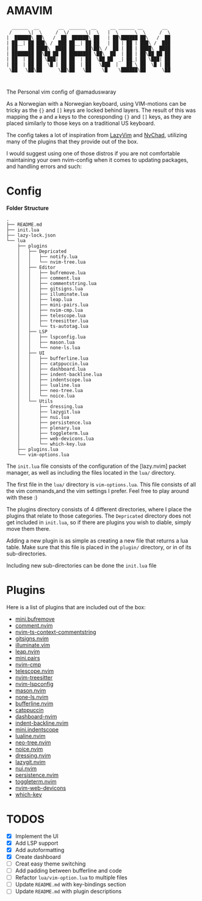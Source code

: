 # AMAVIM

```
  ______  __       __  ______  __     __ ______ __       __
 /      \|  \     /  \/      \|  \   |  \      \  \     /  \
|  ██████\ ██\   /  ██  ██████\ ██   | ██\██████ ██\   /  ██
| ██__| ██ ███\ /  ███ ██__| ██ ██   | ██ | ██ | ███\ /  ███
| ██    ██ ████\  ████ ██    ██\██\ /  ██ | ██ | ████\  ████
| ████████ ██\██ ██ ██ ████████ \██\  ██  | ██ | ██\██ ██ ██
| ██  | ██ ██ \███| ██ ██  | ██  \██ ██  _| ██_| ██ \███| ██
| ██  | ██ ██  \█ | ██ ██  | ██   \███  |   ██ \ ██  \█ | ██
 \██   \██\██      \██\██   \██    \█    \██████\██      \██



```

The Personal vim config of @amaduswaray

As a Norwegian with a Norwegian keyboard, using VIM-motions can be tricky as the `{}` and `[]` keys are locked behind layers.
The result of this was mapping the `ø` and `æ` keys to the coresponding `{}` and `[]` keys, as they are placed similarly to those keys on a traditional US keyboard.

The config takes a lot of inspiration from [LazyVim](https://nvchad.com/) and [NvChad](https://www.lazyvim.org/), utilizing many of the plugins that they provide out of the box.

I would suggest using one of those distros if you are not comfortable maintaining your own nvim-config when it comes to updating packages, and handling errors and such:

# Config

**Folder Structure**

```
.
├── README.md
├── init.lua
├── lazy-lock.json
└── lua
    ├── plugins
    │   ├── Depricated
    │   │   ├── notify.lua
    │   │   └── nvim-tree.lua
    │   ├── Editor
    │   │   ├── bufremove.lua
    │   │   ├── comment.lua
    │   │   ├── commentstring.lua
    │   │   ├── gitsigns.lua
    │   │   ├── illuminate.lua
    │   │   ├── leap.lua
    │   │   ├── mini-pairs.lua
    │   │   ├── nvim-cmp.lua
    │   │   ├── telescope.lua
    │   │   ├── treesitter.lua
    │   │   └── ts-autotag.lua
    │   ├── LSP
    │   │   ├── lspconfig.lua
    │   │   ├── mason.lua
    │   │   └── none-ls.lua
    │   ├── UI
    │   │   ├── bufferline.lua
    │   │   ├── catppuccin.lua
    │   │   ├── dashboard.lua
    │   │   ├── indent-backline.lua
    │   │   ├── indentscope.lua
    │   │   ├── lualine.lua
    │   │   ├── neo-tree.lua
    │   │   └── noice.lua
    │   └── Utils
    │       ├── dressing.lua
    │       ├── lazygit.lua
    │       ├── nui.lua
    │       ├── persistence.lua
    │       ├── plenary.lua
    │       ├── toggleterm.lua
    │       ├── web-devicons.lua
    │       └── which-key.lua
    ├── plugins.lua
    └── vim-options.lua

```

The `init.lua` file consists of the configuration of the [lazy.nvim] packet manager, as well as including the files located in the `lua/` directory.

The first file in the `lua/` directory is `vim-options.lua`.
This file consists of all the vim commands,and the vim settings I prefer. Feel free to play around with these :)

The plugins directory consists of 4 different directories, where I place the plugins that relate to those categories. The `Depricated` directory does not get included in `init.lua`, so if there are plugins you wish to diable, simply move them there.

Adding a new plugin is as simple as creating a new file that returns a lua table. Make sure that this file is placed in the `plugin/` directory, or in of its sub-directories.

Including new sub-directories can be done the `init.lua` file

# Plugins

Here is a list of plugins that are included out of the box:

- [mini.bufremove](https://github.com/echasnovski/mini.bufremove)
- [comment.nvim](https://github.com/numToStr/Comment.nvim)
- [nvim-ts-context-commentstring](https://github.com/JoosepAlviste/nvim-ts-context-commentstring)
- [gitsigns.nvim](https://github.com/lewis6991/gitsigns.nvim)
- [illuminate.vim](https://github.com/RRethy/vim-illuminate)
- [leap.nvim](https://github.com/ggandor/leap.nvim)
- [mini.pairs](https://github.com/echasnovski/mini.pairs)
- [nvim-cmp](https://github.com/hrsh7th/nvim-cmp)
- [telescope.nvim](https://github.com/nvim-telescope/telescope.nvim)
- [nvim-treesitter](https://github.com/nvim-treesitter/nvim-treesitter)
- [nvim-lspconfig](https://github.com/neovim/nvim-lspconfig)
- [mason.nvim](https://github.com/williamboman/mason.nvim)
- [none-ls.nvim](https://github.com/nvimtools/none-ls.nvim)
- [bufferline.nvim](https://github.com/akinsho/bufferline.nvim)
- [catppuccin](https://github.com/catppuccin/nvim)
- [dashboard-nvim](https://github.com/nvimdev/dashboard-nvim)
- [indent-backline.nvim](https://github.com/lukas-reineke/indent-blankline.nvim)
- [mini.indentscope](https://github.com/echasnovski/mini.indentscope)
- [lualine.nvim](https://github.com/nvim-lualine/lualine.nvim)
- [neo-tree.nvim](https://github.com/nvim-neo-tree/neo-tree.nvim)
- [noice.nvim](https://github.com/folke/noice.nvim)
- [dressing.nvim](https://github.com/stevearc/dressing.nvim)
- [lazygit.nvim](https://github.com/kdheepak/lazygit.nvim)
- [nui.nvim](https://github.com/MunifTanjim/nui.nvim)
- [persistence.nvim](https://github.com/folke/persistence.nvim)
- [toggleterm.nvim](https://github.com/akinsho/toggleterm.nvim)
- [nvim-web-devicons](https://github.com/nvim-tree/nvim-web-devicons)
- [which-key](https://github.com/folke/which-key.nvim)

# TODOS

- [x] Implement the UI
- [x] Add LSP support
- [x] Add autoformatting
- [x] Create dashboard
- [ ] Creat easy theme switching
- [ ] Add padding between bufferline and code
- [ ] Refactor `lua/vim-option.lua` to multiple files
- [ ] Update `README.md` with key-bindings section
- [ ] Update `README.md` with plugin descriptions

